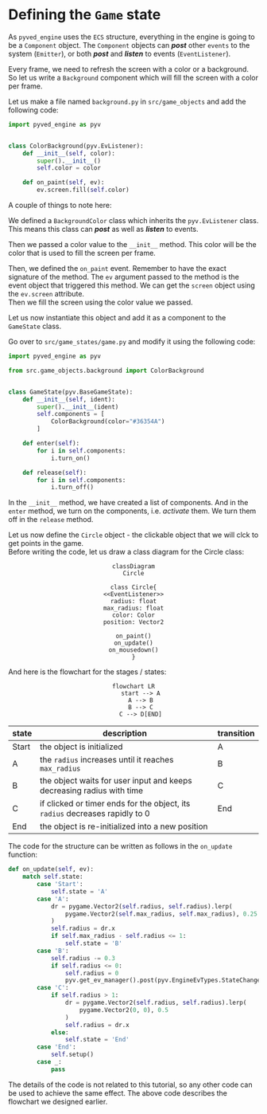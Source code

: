 # Defining the `Game` state

As `pyved_engine` uses the `ECS` structure, everything in the engine is going
to be a `Component` object. The `Component` objects can **_post_** other `events` to the system (`Emitter`),
or both **_post_** and **_listen_** to events (`EventListener`).

Every frame, we need to refresh the screen with a color or a background.
So let us write a `Background` component which will fill the screen
with a color per frame.

Let us make a file named `background.py` in `src/game_objects` and
add the following code:

```python
import pyved_engine as pyv


class ColorBackground(pyv.EvListener):
    def __init__(self, color):
        super().__init__()
        self.color = color

    def on_paint(self, ev):
        ev.screen.fill(self.color)

```

A couple of things to note here:

We defined a `BackgroundColor` class which inherits the `pyv.EvListener`
class. This means this class can **_post_** as well as **_listen_** to events.

Then we passed a color value to the `__init__` method. This color
will be the color that is used to fill the screen per frame.

Then, we defined the `on_paint` event. Remember to have the exact
signature of the method. The `ev` argument passed to the method is
the event object that triggered this method. We can get the `screen`
object using the `ev.screen` attribute.<br>
Then we fill the screen using the color value we passed.

Let us now instantiate this object and add it as a component to
the `GameState` class.

Go over to `src/game_states/game.py` and modify it using the following code:

```python
import pyved_engine as pyv

from src.game_objects.background import ColorBackground


class GameState(pyv.BaseGameState):
    def __init__(self, ident):
        super().__init__(ident)
        self.components = [
            ColorBackground(color="#36354A")
        ]

    def enter(self):
        for i in self.components:
            i.turn_on()

    def release(self):
        for i in self.components:
            i.turn_off()
```

In the `__init__` method, we have created a list of components.
And in the `enter` method, we turn on the components, i.e. *activate*
them. We turn them off in the `release` method.

Let us now define the `Circle` object - the clickable object
that we will clck to get points in the game.<br>
Before writing the code, let us draw a class diagram for the Circle class:

<div align="center">

```mermaid
classDiagram
Circle

class Circle{
<<EventListener>>
radius: float
max_radius: float
color: Color
position: Vector2

on_paint()
on_update()
on_mousedown()
}

```

</div>
And here is the flowchart for the stages / states:
<div align="center">

```mermaid
flowchart LR
    start --> A
    A --> B
    B --> C
    C --> D[END]
```

| state | description                                                                  | transition |
|-------|------------------------------------------------------------------------------|------------|
| Start | the object is initialized                                                    | A          |
| A     | the `radius` increases until it reaches `max_radius`                         | B          |
| B     | the object waits for user input and keeps decreasing radius with time        | C          |
| C     | if clicked or timer ends for the object, its `radius` decreases rapidly to 0 | End        |
| End   | the object is re-initialized into a new position                             |            |

</div>

The code for the structure can be written as follows in the `on_update` function:
```python
def on_update(self, ev):
    match self.state:
        case 'Start':
            self.state = 'A'
        case 'A':
            dr = pygame.Vector2(self.radius, self.radius).lerp(
                pygame.Vector2(self.max_radius, self.max_radius), 0.25
            )
            self.radius = dr.x
            if self.max_radius - self.radius <= 1:
                self.state = 'B'
        case 'B':
            self.radius -= 0.3
            if self.radius <= 0:
                self.radius = 0
                pyv.get_ev_manager().post(pyv.EngineEvTypes.StateChange, state_ident=globals.GameStates.Score)
        case 'C':
            if self.radius > 1:
                dr = pygame.Vector2(self.radius, self.radius).lerp(
                    pygame.Vector2(0, 0), 0.5
                )
                self.radius = dr.x
            else:
                self.state = 'End'
        case 'End':
            self.setup()
        case _:
            pass
```
The details of the code is not related to this tutorial, so any other code
can be used to achieve the same effect. The above code describes the
flowchart we designed earlier.




